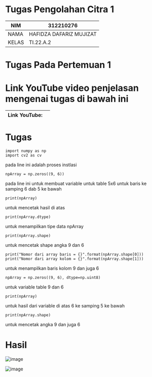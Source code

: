 # Tugas Pengolahan Citra 1


| NIM | 312210276 |
| --- | --- |
| NAMA |  HAFIDZA DAFARIZ MUJIZAT |
| KELAS | TI.22.A.2 |






# Tugas Pada Pertemuan 1

# Link YouTube video penjelasan mengenai tugas di bawah ini 

| Link YouTube: |   |
| --- | --- |


# Tugas 

```
import numpy as np
import cv2 as cv
```
pada line ini adalah proses instlasi

```
npArray = np.zeros((9, 6))
```
pada line ini untuk membuat variable untuk table 5x6 untuk baris ke samping 6 dab 5 ke bawah


```
print(npArray)
```
untuk mencetak hasil di atas

```
print(npArray.dtype)
```

untuk menampilkan tipe data npArray

```
print(npArray.shape)
```

untuk mencetak shape angka 9 dan 6 

```
print("Nomor dari array baris = {}".format(npArray.shape[0]))
print("Nomor dari array kolom = {}".format(npArray.shape[1]))
```

untuk menampilkan baris kolom 9 dan juga 6

```
npArray = np.zeros((9, 6), dtype=np.uint8)
```
untuk variable table 9 dan 6
```
print(npArray)
```
untuk  hasil dari variable di atas 6 ke samping 5 ke bawah
```
print(npArray.shape)
```
untuk mencetak angka 9 dan juga 6

# Hasil

![image](https://github.com/Hafidza1/PC1/assets/115520666/3d4cffa6-59c0-49d0-8120-01fca8096710)

![image](https://github.com/Hafidza1/PC1/assets/115520666/f0500833-5b96-428c-808b-7857c12e5a86)

